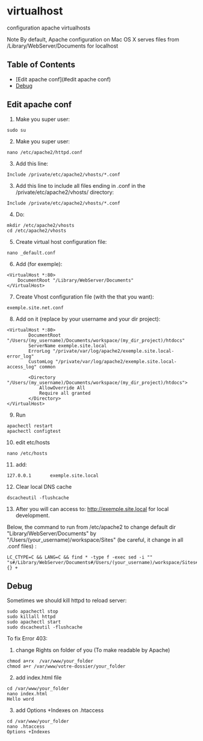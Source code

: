 # virtualhost
configuration apache virtualhosts

Note By default, Apache configuration on Mac OS X serves files from /Library/WebServer/Documents for localhost

## Table of Contents

* [Edit apache conf](#edit apache conf)
* [Debug](#debug)

## Edit apache conf

1) Make you super user:
```
sudo su
```

2) Make you super user:
```
nano /etc/apache2/httpd.conf
```

3) Add this line:
```
Include /private/etc/apache2/vhosts/*.conf
```

3) Add this line to include all files ending in .conf in the /private/etc/apache2/vhosts/ directory:
```
Include /private/etc/apache2/vhosts/*.conf
```

4) Do:
```
mkdir /etc/apache2/vhosts
cd /etc/apache2/vhosts
```

5) Create virtual host configuration file:
```
nano _default.conf
```

6) Add (for exemple):
```
<VirtualHost *:80>
    DocumentRoot "/Library/WebServer/Documents"
</VirtualHost>
```

7) Create Vhost configuration file (with the that you want):
```
exemple.site.net.conf
```

8) Add on it (replace by your username and your dir project):
```
<VirtualHost *:80>
        DocumentRoot "/Users/(my_username)/Documents/workspace/(my_dir_project)/htdocs"
        ServerName exemple.site.local
        ErrorLog "/private/var/log/apache2/exemple.site.local-error_log"
        CustomLog "/private/var/log/apache2/exemple.site.local-access_log" common

        <Directory "/Users/(my_username)/Documents/workspace/(my_dir_project)/htdocs">
            AllowOverride All
            Require all granted
        </Directory>
</VirtualHost>
```

9) Run
```
apachectl restart
apachectl configtest
```

10) edit etc/hosts
```
nano /etc/hosts
```

11) add:
```
127.0.0.1       exemple.site.local
```

12) Clear local DNS cache
```
dscacheutil -flushcache
```

13) After you will can access to: http://exemple.site.local for local development.

Below, the command to run from /etc/apache2 to change default dir "Library/WebServer/Documents" by "/Users/(your_username)/workspace/Sites" (be careful, it change in all .conf files) :
```
LC_CTYPE=C && LANG=C && find * -type f -exec sed -i "" "s#/Library/WebServer/Documents#/Users/(your_username)/workspace/Sites#g" {} +
```

## Debug
Sometimes we should kill httpd to reload server:
```
sudo apachectl stop  
sudo killall httpd
sudo apachectl start  
sudo dscacheutil -flushcache
```

To fix Error 403:

1) change Rights on folder of you (To make readable by Apache)
```
chmod a+rx  /var/www/your_folder
chmod a+r /var/www/votre-dossier/your_folder
```

2) add index.html file
```
cd /var/www/your_folder
nano index.html
Hello word
```

3) add Options +Indexes on .htaccess
```
cd /var/www/your_folder
nano .htaccess
Options +Indexes
```
